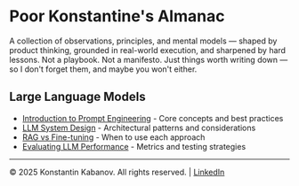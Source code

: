 # Poor Konstantine's Almanac

A collection of observations, principles, and mental models — shaped by product thinking, grounded in real-world execution, and sharpened by hard lessons. Not a playbook. Not a manifesto. Just things worth writing down — so I don't forget them, and maybe you won't either.

## Large Language Models

- [Introduction to Prompt Engineering](articles/prompt-engineering.md) - Core concepts and best practices
- [LLM System Design](articles/llm-system-design.md) - Architectural patterns and considerations
- [RAG vs Fine-tuning](articles/rag-vs-fine-tuning.md) - When to use each approach
- [Evaluating LLM Performance](articles/llm-evaluation.md) - Metrics and testing strategies

---

© 2025 Konstantin Kabanov. All rights reserved. | [LinkedIn](https://www.linkedin.com/in/kkabanov/)
